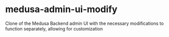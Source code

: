# medusa-admin-ui-modify
Clone of the Medusa Backend admin UI with the necessary modifications to function separately, allowing for customization
